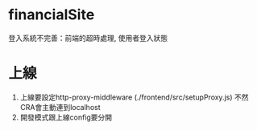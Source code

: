# financialSite
登入系統不完善：前端的超時處理, 使用者登入狀態

# 上線
1. 上線要設定http-proxy-middleware (./frontend/src/setupProxy.js) 不然CRA會主動連到localhost
2. 開發模式跟上線config要分開